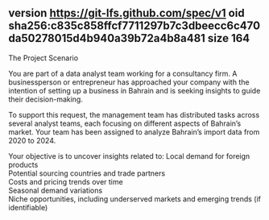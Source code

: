 version https://git-lfs.github.com/spec/v1
oid sha256:c835c858ffcf7711297b7c3dbeecc6c470da50278015d4b940a39b72a4b8a481
size 164
----------------------------------------------------------------------------

The Project Scenario

You are part of a data analyst team working for a consultancy firm. A businessperson or entrepreneur has approached your company with the intention of setting up a business in Bahrain and is seeking insights to guide their decision-making.

To support this request, the management team has distributed tasks across several analyst teams, each focusing on different aspects of Bahrain’s market. Your team has been assigned to analyze Bahrain’s import data from 2020 to 2024.

Your objective is to uncover insights related to:
Local demand for foreign products  
Potential sourcing countries and trade partners  
Costs and pricing trends over time  
Seasonal demand variations  
Niche opportunities, including underserved markets and emerging trends (if identifiable)  
